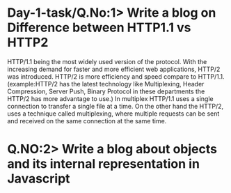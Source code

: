 # Day-1-task/Q.No:1> Write a blog on Difference between HTTP1.1 vs HTTP2

HTTP/1.1 being the most widely used version of the protocol. With the increasing demand for faster and more efficient web applications, HTTP/2 was introduced.
HTTP/2 is more efficiency and speed compare to HTTP/1.1.(example:HTTP/2 has the latest technology like Multiplexing, Header Compression, Server Push, Binary Protocol in these departments the HTTP/2 has more advantage to use.)
In multiplex HTTP/1.1 uses a single connection to transfer a single file at a time. On the other hand the HTTP/2, uses a technique called multiplexing, where multiple requests can be sent and received on the same connection at the same time.
# Q.NO:2> Write a blog about objects and its internal representation in Javascript

